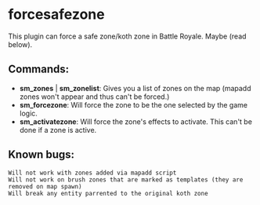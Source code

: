 # forcesafezone
This plugin can force a safe zone/koth zone in Battle Royale. Maybe (read below).

## Commands:
- **sm_zones** | **sm_zonelist**: Gives you a list of zones on the map (mapadd zones won't appear and thus can't be forced.)
- **sm_forcezone**: Will force the zone to be the one selected by the game logic.
- **sm_activatezone**: Will force the zone's effects to activate. This can't be done if a zone is active.

## Known bugs:
```
Will not work with zones added via mapadd script
Will not work on brush zones that are marked as templates (they are removed on map spawn)
Will break any entity parrented to the original koth zone
```